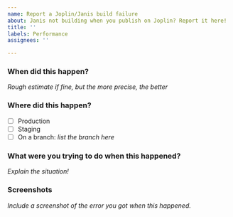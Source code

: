 ```yaml
---
name: Report a Joplin/Janis build failure
about: Janis not building when you publish on Joplin? Report it here!
title: ''
labels: Performance
assignees: ''

---
```


### When did this happen?
*Rough estimate if fine, but the more precise, the better*

### Where did this happen?
- [ ] Production
- [ ] Staging
- [ ] On a branch: *list the branch here*

### What were you trying to do when this happened?
*Explain the situation!*

### Screenshots
*Include a screenshot of the error you got when this happened.*
